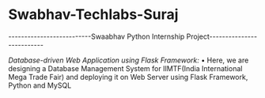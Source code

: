 # Swabhav-Techlabs-Suraj
--------------------------Swaabhav Python Internship Project--------------------------

_Database-driven Web Application using Flask Framework:_
• Here, we are designing a Database Management System for IIMTF(India International
  Mega Trade Fair) and deploying it on Web Server using Flask Framework, Python and
  MySQL
